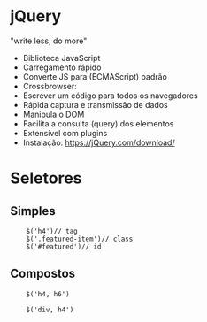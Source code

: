 # jQuery

"write less, do more"

- Biblioteca JavaScript
- Carregamento rápido
- Converte JS para (ECMAScript) padrão
- Crossbrowser:
- Escrever um código para todos os navegadores
- Rápida captura e transmissão de dados
- Manipula o DOM
- Facilita a consulta (query) dos elementos
- Extensível com plugins
- Instalação: <https://jQuery.com/download/>

# Seletores

## Simples

```
    $('h4')// tag
    $('.featured-item')// class
    $('#featured')// id
```

## Compostos

```
    $('h4, h6')

    $('div, h4') 
```
